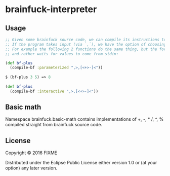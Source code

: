 # brainfuck-interpreter

## Usage

```clj
;; Given some brainfuck source code, we can compile its instructions to a Clojure function. 
;; If the program takes input (via `,`), we have the option of choosing whether the input values should arrive as parameters, or via stdin:
;; For example the following 2 functions do the same thing, but the former expects to be called with 2 arguments, as opposed to the latter which takes no arguments 
;; and rather waits for values to come from stdin: 

(def bf-plus 
  (compile-bf :parameterized ",>,[<+>-]<"))
  
$ (bf-plus 3 5) => 8  
  
(def bf-plus 
  (compile-bf :interactive ",>,[<+>-]<"))

```

## Basic math

Namespace brainfuck.basic-math contains implementations of +, -, * /, ^, % compiled straight from brainfuck source code. 

## License

Copyright © 2016 FIXME

Distributed under the Eclipse Public License either version 1.0 or (at
your option) any later version.
